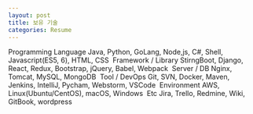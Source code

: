 ```yaml
---
layout: post
title: 보유 기술
categories: Resume
---
```



Programming Language Java, Python, GoLang, Node,js, C#, Shell,  Javascript(ES5, 6), HTML, CSS 
Framework / Library StirngBoot, Django, React, Redux, Bootstrap, jQuery, Babel, Webpack 
Server / DB Nginx, Tomcat, MySQL, MongoDB 
Tool / DevOps Git, SVN, Docker, Maven, Jenkins, IntelliJ, Pycham, Webstorm, VSCode 
Environment AWS, Linux(Ubuntu/CentOS), macOS, Windows 
Etc Jira, Trello, Redmine, Wiki, GitBook, wordpress